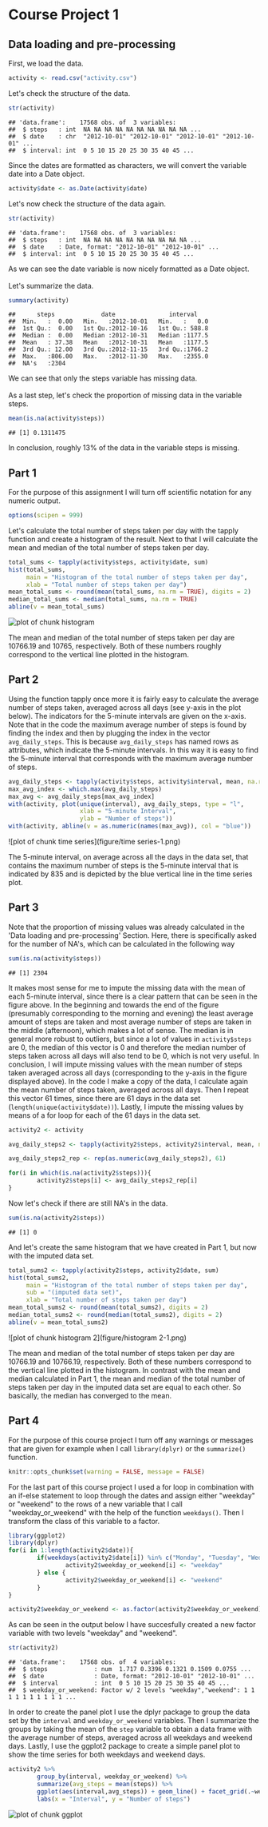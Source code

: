 # Course Project 1

## Data loading and pre-processing

First, we load the data.


``` r
activity <- read.csv("activity.csv")
```

Let's check the structure of the data.


``` r
str(activity)
```

```
## 'data.frame':	17568 obs. of  3 variables:
##  $ steps   : int  NA NA NA NA NA NA NA NA NA NA ...
##  $ date    : chr  "2012-10-01" "2012-10-01" "2012-10-01" "2012-10-01" ...
##  $ interval: int  0 5 10 15 20 25 30 35 40 45 ...
```

Since the dates are formatted as characters,
we will convert the variable date into a Date object.


``` r
activity$date <- as.Date(activity$date)
```

Let's now check the structure of the data again.


``` r
str(activity)
```

```
## 'data.frame':	17568 obs. of  3 variables:
##  $ steps   : int  NA NA NA NA NA NA NA NA NA NA ...
##  $ date    : Date, format: "2012-10-01" "2012-10-01" ...
##  $ interval: int  0 5 10 15 20 25 30 35 40 45 ...
```

As we can see the date variable is now nicely formatted as a Date object.  
<br>
Let's summarize the data.


``` r
summary(activity)
```

```
##      steps             date               interval     
##  Min.   :  0.00   Min.   :2012-10-01   Min.   :   0.0  
##  1st Qu.:  0.00   1st Qu.:2012-10-16   1st Qu.: 588.8  
##  Median :  0.00   Median :2012-10-31   Median :1177.5  
##  Mean   : 37.38   Mean   :2012-10-31   Mean   :1177.5  
##  3rd Qu.: 12.00   3rd Qu.:2012-11-15   3rd Qu.:1766.2  
##  Max.   :806.00   Max.   :2012-11-30   Max.   :2355.0  
##  NA's   :2304
```

We can see that only the steps variable has missing data.  
<br>
As a last step, let's check the proportion of missing data in the variable steps.


``` r
mean(is.na(activity$steps))
```

```
## [1] 0.1311475
```

In conclusion, roughly 13% of the data in the variable steps is missing. 

## Part 1

For the purpose of this assignment I will turn off scientific notation for any numeric output.

``` r
options(scipen = 999)
```

Let's calculate the total number of steps taken per day with the tapply function and create a histogram of the result. Next to that I will calculate the mean and median of the total number of steps taken per day.

``` r
total_sums <- tapply(activity$steps, activity$date, sum)
hist(total_sums,
     main = "Histogram of the total number of steps taken per day",
     xlab = "Total number of steps taken per day")
mean_total_sums <- round(mean(total_sums, na.rm = TRUE), digits = 2)
median_total_sums <- median(total_sums, na.rm = TRUE)
abline(v = mean_total_sums)
```

![plot of chunk histogram](figure/histogram-1.png)

The mean and median of the total number of steps taken per day are 10766.19 and 10765, respectively. Both of these numbers roughly correspond to the vertical line plotted in the histogram.

## Part 2

Using the function tapply once more it is fairly easy to calculate the average number of steps taken, averaged across all days (see y-axis in the plot below). The indicators for the 5-minute intervals are given on the x-axis. Note that in the code the maximum average number of steps is found by finding the index and then by plugging the index in the vector `avg_daily_steps`. This is because `avg_daily_steps` has named rows as attributes, which indicate the 5-minute intervals. In this way it is easy to find the 5-minute interval that corresponds with the maximum average number of steps.


``` r
avg_daily_steps <- tapply(activity$steps, activity$interval, mean, na.rm = TRUE)
max_avg_index <- which.max(avg_daily_steps)
max_avg <- avg_daily_steps[max_avg_index]
with(activity, plot(unique(interval), avg_daily_steps, type = "l",
                    xlab = "5-minute Interval",
                    ylab = "Number of steps"))
with(activity, abline(v = as.numeric(names(max_avg)), col = "blue"))
```

![plot of chunk time series](figure/time series-1.png)

The 5-minute interval, on average across all the days in the data set, that contains the maximum number of steps is the 5-minute interval that is indicated by 835 and is depicted by the blue vertical line in the time series plot.

## Part 3

Note that the proportion of missing values was already calculated in the 'Data loading and pre-processing' Section. Here, there is specifically asked for the number of NA's, which can be calculated in the following way


``` r
sum(is.na(activity$steps))
```

```
## [1] 2304
```

It makes most sense for me to impute the missing data with the mean of each 5-minute interval, since there is a clear pattern that can be seen in the figure above. In the beginning and towards the end of the figure (presumably corresponding to the morning and evening) the least average amount of steps are taken and most average number of steps are taken in the middle (afternoon), which makes a lot of sense. The median is in general more robust to outliers, but since a lot of values in `activity$steps` are 0, the median of this vector is 0 and therefore the median number of steps taken across all days will also tend to be 0, which is not very useful. In conclusion, I will impute missing values with the mean number of steps taken averaged across all days (corresponding to the y-axis in the figure displayed above). In the code I make a copy of the data, I calculate again the mean number of steps taken, averaged across all days. Then I repeat this vector 61 times, since there are 61 days in the data set (`length(unique(activity$date))`). Lastly, I impute the missing values by means of a for loop for each of the 61 days in the data set.


``` r
activity2 <- activity

avg_daily_steps2 <- tapply(activity2$steps, activity2$interval, mean, na.rm = TRUE)

avg_daily_steps2_rep <- rep(as.numeric(avg_daily_steps2), 61)

for(i in which(is.na(activity2$steps))){
        activity2$steps[i] <- avg_daily_steps2_rep[i]
}
```

Now let's check if there are still NA's in the data.


``` r
sum(is.na(activity2$steps))
```

```
## [1] 0
```
And let's create the same histogram that we have created in Part 1, but now with the imputed data set.


``` r
total_sums2 <- tapply(activity2$steps, activity2$date, sum)
hist(total_sums2,
     main = "Histogram of the total number of steps taken per day",
     sub = "(imputed data set)",
     xlab = "Total number of steps taken per day")
mean_total_sums2 <- round(mean(total_sums2), digits = 2)
median_total_sums2 <- round(median(total_sums2), digits = 2)
abline(v = mean_total_sums2)
```

![plot of chunk histogram 2](figure/histogram 2-1.png)
  
The mean and median of the total number of steps taken per day are 10766.19 and 10766.19, respectively. Both of these numbers correspond to the vertical line plotted in the histogram. In contrast with the mean and median calculated in Part 1, the mean and median of the total number of steps taken per day in the imputed data set are equal to each other. So basically, the median has converged to the mean.

## Part 4
For the purpose of this course project I turn off any warnings or messages that
are given for example when I call `library(dplyr)` or the `summarize()` function.

``` r
knitr::opts_chunk$set(warning = FALSE, message = FALSE) 
```

For the last part of this course project I used a for loop in combination with an if-else statement to loop through the dates and assign either "weekday" or "weekend" to the rows of a new variable that I call "weekday_or_weekend" with the help of the function `weekdays()`. Then I transform the class of this variable to a factor.


``` r
library(ggplot2)
library(dplyr)
for(i in 1:length(activity2$date)){
        if(weekdays(activity2$date[i]) %in% c("Monday", "Tuesday", "Wednesday", "Thursday", "Friday")){
                activity2$weekday_or_weekend[i] <- "weekday"
        } else {
                activity2$weekday_or_weekend[i] <- "weekend"
        }
}

activity2$weekday_or_weekend <- as.factor(activity2$weekday_or_weekend)
```
As can be seen in the output below I have succesfully created a new factor variable with two levels "weekday" and "weekend".


``` r
str(activity2)
```

```
## 'data.frame':	17568 obs. of  4 variables:
##  $ steps             : num  1.717 0.3396 0.1321 0.1509 0.0755 ...
##  $ date              : Date, format: "2012-10-01" "2012-10-01" ...
##  $ interval          : int  0 5 10 15 20 25 30 35 40 45 ...
##  $ weekday_or_weekend: Factor w/ 2 levels "weekday","weekend": 1 1 1 1 1 1 1 1 1 1 ...
```
In order to create the panel plot I use the dplyr package to group the data set by the `interval` and `weekday_or_weekend` variables. Then I summarize the groups by taking the mean of the `step` variable to obtain a data frame with the average number of steps, averaged across all weekdays and weekend days. Lastly, I use the ggplot2 package to create a simple panel plot to show the time series for both weekdays and weekend days.


``` r
activity2 %>% 
        group_by(interval, weekday_or_weekend) %>% 
        summarize(avg_steps = mean(steps)) %>%
        ggplot(aes(interval,avg_steps)) + geom_line() + facet_grid(.~weekday_or_weekend) +
        labs(x = "Interval", y = "Number of steps")
```

![plot of chunk ggplot](figure/ggplot-1.png)
